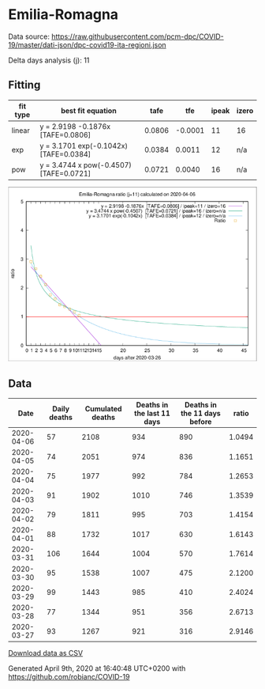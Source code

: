 # Emilia-Romagna

Data source: https://raw.githubusercontent.com/pcm-dpc/COVID-19/master/dati-json/dpc-covid19-ita-regioni.json

Delta days analysis (j): 11

## Fitting 
|fit type|best fit equation|tafe|tfe|ipeak|izero|
|-------|-----|--------|------|---|---|
|linear|y = 2.9198 -0.1876x  [TAFE=0.0806]|0.0806|-0.0001|11|16|
|exp|y = 3.1701 exp(-0.1042x)  [TAFE=0.0384]|0.0384|0.0011|12|n/a|
|pow|y = 3.4744 x pow(-0.4507)  [TAFE=0.0721]|0.0721|0.0040|16|n/a|

![Plot](COVID-19_emilia-romagna_j11_2020-04-06.png)

## Data
|Date|Daily deaths|Cumulated deaths|Deaths in the last 11 days|Deaths in the 11 days before|ratio|
|----|----------|-----------|-------|--------------------|-----|
|2020-04-06|57|2108|934|890|1.0494|
|2020-04-05|74|2051|974|836|1.1651|
|2020-04-04|75|1977|992|784|1.2653|
|2020-04-03|91|1902|1010|746|1.3539|
|2020-04-02|79|1811|995|703|1.4154|
|2020-04-01|88|1732|1017|630|1.6143|
|2020-03-31|106|1644|1004|570|1.7614|
|2020-03-30|95|1538|1007|475|2.1200|
|2020-03-29|99|1443|985|410|2.4024|
|2020-03-28|77|1344|951|356|2.6713|
|2020-03-27|93|1267|921|316|2.9146|

[Download data as CSV](COVID-19_emilia-romagna_j11_2020-04-06.csv)

Generated April 9th, 2020 at 16:40:48 UTC+0200 with https://github.com/robianc/COVID-19
